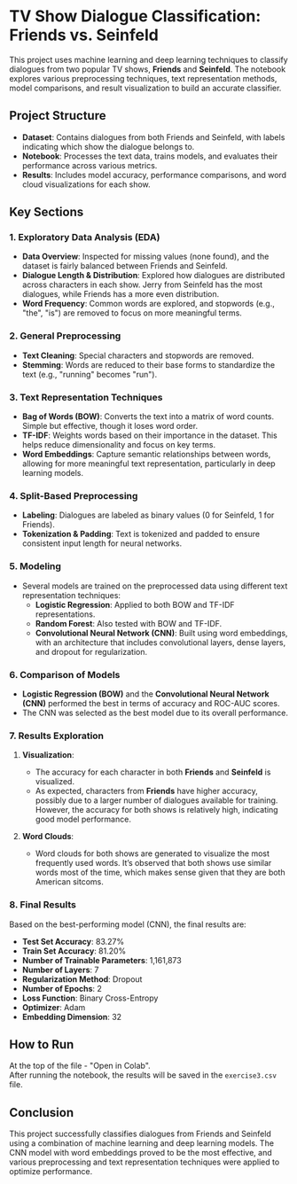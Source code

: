 # TV Show Dialogue Classification: Friends vs. Seinfeld

This project uses machine learning and deep learning techniques to classify dialogues from two popular TV shows, **Friends** and **Seinfeld**. The notebook explores various preprocessing techniques, text representation methods, model comparisons, and result visualization to build an accurate classifier.

## Project Structure

- **Dataset**: Contains dialogues from both Friends and Seinfeld, with labels indicating which show the dialogue belongs to.
- **Notebook**: Processes the text data, trains models, and evaluates their performance across various metrics.
- **Results**: Includes model accuracy, performance comparisons, and word cloud visualizations for each show.

## Key Sections

### 1. Exploratory Data Analysis (EDA)
- **Data Overview**: Inspected for missing values (none found), and the dataset is fairly balanced between Friends and Seinfeld.
- **Dialogue Length & Distribution**: Explored how dialogues are distributed across characters in each show. Jerry from Seinfeld has the most dialogues, while Friends has a more even distribution.
- **Word Frequency**: Common words are explored, and stopwords (e.g., "the", "is") are removed to focus on more meaningful terms.

### 2. General Preprocessing
- **Text Cleaning**: Special characters and stopwords are removed.
- **Stemming**: Words are reduced to their base forms to standardize the text (e.g., "running" becomes "run").

### 3. Text Representation Techniques
- **Bag of Words (BOW)**: Converts the text into a matrix of word counts. Simple but effective, though it loses word order.
- **TF-IDF**: Weights words based on their importance in the dataset. This helps reduce dimensionality and focus on key terms.
- **Word Embeddings**: Capture semantic relationships between words, allowing for more meaningful text representation, particularly in deep learning models.

### 4. Split-Based Preprocessing
- **Labeling**: Dialogues are labeled as binary values (0 for Seinfeld, 1 for Friends).
- **Tokenization & Padding**: Text is tokenized and padded to ensure consistent input length for neural networks.

### 5. Modeling
- Several models are trained on the preprocessed data using different text representation techniques:
  - **Logistic Regression**: Applied to both BOW and TF-IDF representations.
  - **Random Forest**: Also tested with BOW and TF-IDF.
  - **Convolutional Neural Network (CNN)**: Built using word embeddings, with an architecture that includes convolutional layers, dense layers, and dropout for regularization.

### 6. Comparison of Models

- **Logistic Regression (BOW)** and the **Convolutional Neural Network (CNN)** performed the best in terms of accuracy and ROC-AUC scores.
- The CNN was selected as the best model due to its overall performance.

### 7. Results Exploration

1. **Visualization**:
   - The accuracy for each character in both **Friends** and **Seinfeld** is visualized.
   - As expected, characters from **Friends** have higher accuracy, possibly due to a larger number of dialogues available for training. However, the accuracy for both shows is relatively high, indicating good model performance.

2. **Word Clouds**:
   - Word clouds for both shows are generated to visualize the most frequently used words. It’s observed that both shows use similar words most of the time, which makes sense given that they are both American sitcoms.

### 8. Final Results

Based on the best-performing model (CNN), the final results are:

- **Test Set Accuracy**: 83.27%
- **Train Set Accuracy**: 81.20%
- **Number of Trainable Parameters**: 1,161,873
- **Number of Layers**: 7
- **Regularization Method**: Dropout
- **Number of Epochs**: 2
- **Loss Function**: Binary Cross-Entropy
- **Optimizer**: Adam
- **Embedding Dimension**: 32

## How to Run

At the top of the file - "Open in Colab".<br>
After running the notebook, the results will be saved in the `exercise3.csv` file.

## Conclusion

This project successfully classifies dialogues from Friends and Seinfeld using a combination of machine learning and deep learning models. The CNN model with word embeddings proved to be the most effective, and various preprocessing and text representation techniques were applied to optimize performance.
